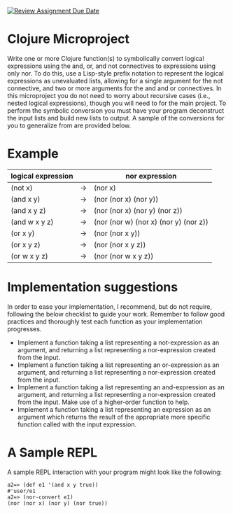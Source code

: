 [![Review Assignment Due Date](https://classroom.github.com/assets/deadline-readme-button-24ddc0f5d75046c5622901739e7c5dd533143b0c8e959d652212380cedb1ea36.svg)](https://classroom.github.com/a/x4bLE45X)
# Clojure Microproject

Write one or more Clojure function(s) to symbolically convert logical expressions using the and, or, and not connectives to expressions using only nor. To do this, use a Lisp-style prefix notation to represent the logical expressions as unevaluated lists, allowing for a single argument for the not connective, and two or more arguments for the and and or connectives. In this microproject you do not need to worry about recursive cases (i.e., nested logical expressions), though you will need to for the main project. To perform the symbolic conversion you must have your program deconstruct the input lists and build new lists to output. A sample of the conversions for you to generalize from are provided below.

# Example
  | logical expression|		| nor expression|
 |-------------|--------------|---|
|(not x)    |   -> |(nor x)|
|(and x y)   |  -> |(nor (nor x) (nor y))|
|(and x y z) |  ->| (nor (nor x) (nor y) (nor z))|
|(and w x y z) |-> |(nor (nor w) (nor x) (nor y) (nor z))|
|(or x y)   |   -> |(nor (nor x y))|
|(or x y z)  |  ->| (nor (nor x y z))|
|(or w x y z) | -> |(nor (nor w x y z))|

# Implementation suggestions
In order to ease your implementation, I recommend, but do not require, following the below checklist to guide your work. Remember to follow good practices and thoroughly test each function as your implementation progresses.

- Implement a function taking a list representing a not-expression as an argument, and returning a list representing a nor-expression created from the input.
- Implement a function taking a list representing an or-expression as an argument, and returning a list representing a nor-expression created from the input.
- Implement a function taking a list representing an and-expression as an argument, and returning a list representing a nor-expression created from the input. Make use of a higher-order function to help.
- Implement a function taking a list representing an expression as an argument which returns the result of the appropriate more specific function called with the input expression.

# A Sample REPL 
A sample REPL interaction with your program might look like the following:


`a2=> (def e1 '(and x y true))`<br />
`#'user/e1`<br />
`a2=> (nor-convert e1)`<br />
`(nor (nor x) (nor y) (nor true))`<br />


